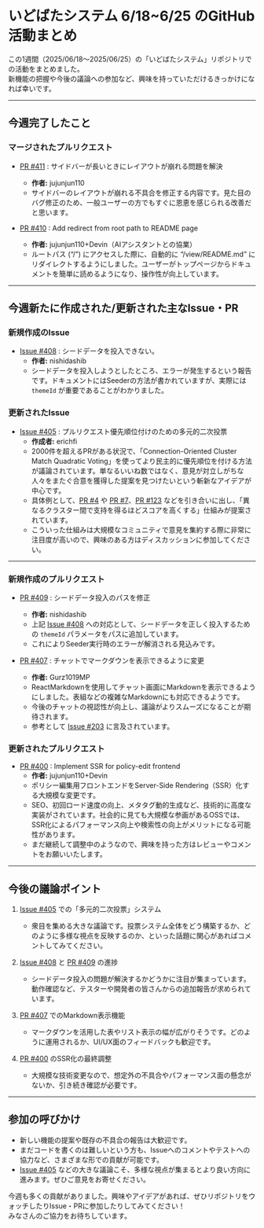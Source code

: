# いどばたシステム 6/18~6/25 のGitHub活動まとめ

この1週間（2025/06/18～2025/06/25）の「いどばたシステム」リポジトリでの活動をまとめました。  
新機能の把握や今後の議論への参加など、興味を持っていただけるきっかけになれば幸いです。

---

## 今週完了したこと

### マージされたプルリクエスト

- [PR #411](https://github.com/digitaldemocracy2030/idobata/pull/411) : サイドバーが長いときにレイアウトが崩れる問題を解決  
  - **作者:** jujunjun110  
  - サイドバーのレイアウトが崩れる不具合を修正する内容です。見た目のバグ修正のため、一般ユーザーの方でもすぐに恩恵を感じられる改善だと思います。

- [PR #410](https://github.com/digitaldemocracy2030/idobata/pull/410) : Add redirect from root path to README page  
  - **作者:** jujunjun110+Devin（AIアシスタントとの協業）  
  - ルートパス (“/”) にアクセスした際に、自動的に “/view/README.md” にリダイレクトするようにしました。ユーザーがトップページからドキュメントを簡単に読めるようになり、操作性が向上しています。

---

## 今週新たに作成された/更新された主なIssue・PR

### 新規作成のIssue
- [Issue #408](https://github.com/digitaldemocracy2030/idobata/issues/408) : シードデータを投入できない。  
  - **作者:** nishidashib  
  - シードデータを投入しようとしたところ、エラーが発生するという報告です。ドキュメントにはSeederの方法が書かれていますが、実際には `themeId` が重要であることがわかりました。

### 更新されたIssue
- [Issue #405](https://github.com/digitaldemocracy2030/idobata/issues/405) : プルリクエスト優先順位付けのための多元的二次投票  
  - **作成者:** erichfi  
  - 2000件を超えるPRがある状況で、「Connection-Oriented Cluster Match Quadratic Voting」を使ってより民主的に優先順位を付ける方法が議論されています。単なるいいね数ではなく、意見が対立しがちな人々をまたぐ合意を獲得した提案を見つけたいという斬新なアイデアが中心です。  
  - 具体例として、[PR #4](https://github.com/digitaldemocracy2030/idobata/pull/4) や [PR #7](https://github.com/digitaldemocracy2030/idobata/pull/7)、[PR #123](https://github.com/digitaldemocracy2030/idobata/pull/123) などを引き合いに出し、「異なるクラスター間で支持を得るほどスコアを高くする」仕組みが提案されています。  
  - こういった仕組みは大規模なコミュニティで意見を集約する際に非常に注目度が高いので、興味のある方はディスカッションに参加してください。

---

### 新規作成のプルリクエスト
- [PR #409](https://github.com/digitaldemocracy2030/idobata/pull/409) : シードデータ投入のパスを修正  
  - **作者:** nishidashib  
  - 上記 [Issue #408](https://github.com/digitaldemocracy2030/idobata/issues/408) への対応として、シードデータを正しく投入するための `themeId` パラメータをパスに追加しています。  
  - これによりSeeder実行時のエラーが解消される見込みです。

- [PR #407](https://github.com/digitaldemocracy2030/idobata/pull/407) : チャットでマークダウンを表示できるように変更  
  - **作者:** Gurz1019MP  
  - ReactMarkdownを使用してチャット画面にMarkdownを表示できるようにしました。表組などの複雑なMarkdownにも対応できるようです。  
  - 今後のチャットの視認性が向上し、議論がよりスムーズになることが期待されます。  
  - 参考として [Issue #203](https://github.com/digitaldemocracy2030/idobata/issues/203) に言及されています。

### 更新されたプルリクエスト
- [PR #400](https://github.com/digitaldemocracy2030/idobata/pull/400) : Implement SSR for policy-edit frontend  
  - **作者:** jujunjun110+Devin  
  - ポリシー編集用フロントエンドをServer-Side Rendering（SSR）化する大規模な変更です。  
  - SEO、初回ロード速度の向上、メタタグ動的生成など、技術的に高度な実装がされています。社会的に見ても大規模な参画があるOSSでは、SSR化によるパフォーマンス向上や検索性の向上がメリットになる可能性があります。  
  - まだ継続して調整中のようなので、興味を持った方はレビューやコメントをお願いいたします。

---

## 今後の議論ポイント

1. [Issue #405](https://github.com/digitaldemocracy2030/idobata/issues/405) での「多元的二次投票」システム  
   - 衆目を集める大きな議論です。投票システム全体をどう構築するか、どのように多様な視点を反映するのか、といった話題に関心があればコメントしてみてください。

2. [Issue #408](https://github.com/digitaldemocracy2030/idobata/issues/408) と [PR #409](https://github.com/digitaldemocracy2030/idobata/pull/409) の進捗  
   - シードデータ投入の問題が解決するかどうかに注目が集まっています。動作確認など、テスターや開発者の皆さんからの追加報告が求められています。

3. [PR #407](https://github.com/digitaldemocracy2030/idobata/pull/407) でのMarkdown表示機能  
   - マークダウンを活用した表やリスト表示の幅が広がりそうです。どのように運用されるか、UI/UX面のフィードバックも歓迎です。

4. [PR #400](https://github.com/digitaldemocracy2030/idobata/pull/400) のSSR化の最終調整  
   - 大規模な技術変更なので、想定外の不具合やパフォーマンス面の懸念がないか、引き続き確認が必要です。

---

## 参加の呼びかけ

- 新しい機能の提案や既存の不具合の報告は大歓迎です。  
- まだコードを書くのは難しいという方も、Issueへのコメントやテストへの協力など、さまざまな形での貢献が可能です。
- [Issue #405](https://github.com/digitaldemocracy2030/idobata/issues/405) などの大きな議論こそ、多様な視点が集まるとより良い方向に進みます。ぜひご意見をお寄せください。

今週も多くの貢献がありました。興味やアイデアがあれば、ぜひリポジトリをウォッチしたりIssue・PRに参加したりしてみてください！  
みなさんのご協力をお待ちしています。
